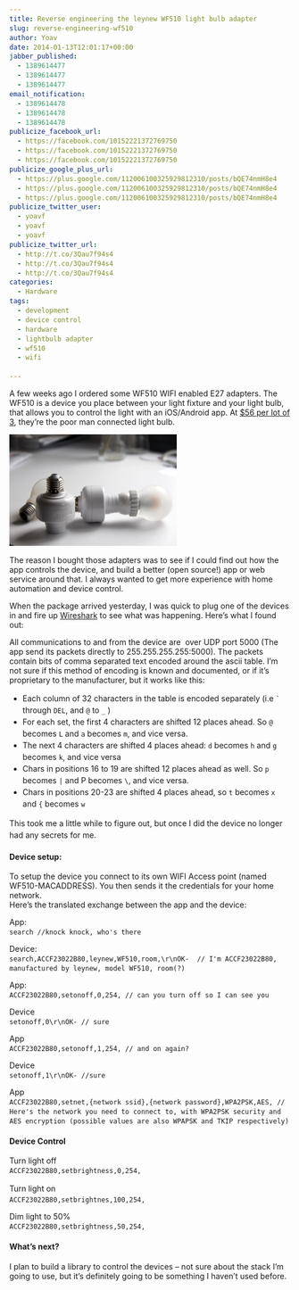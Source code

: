 ```yaml
---
title: Reverse engineering the leynew WF510 light bulb adapter
slug: reverse-engineering-wf510
author: Yoav
date: 2014-01-13T12:01:17+00:00
jabber_published:
  - 1389614477
  - 1389614477
  - 1389614477
email_notification:
  - 1389614478
  - 1389614478
  - 1389614478
publicize_facebook_url:
  - https://facebook.com/10152221372769750
  - https://facebook.com/10152221372769750
  - https://facebook.com/10152221372769750
publicize_google_plus_url:
  - https://plus.google.com/112006100325929812310/posts/bQE74nmH8e4
  - https://plus.google.com/112006100325929812310/posts/bQE74nmH8e4
  - https://plus.google.com/112006100325929812310/posts/bQE74nmH8e4
publicize_twitter_user:
  - yoavf
  - yoavf
  - yoavf
publicize_twitter_url:
  - http://t.co/3Qau7f94s4
  - http://t.co/3Qau7f94s4
  - http://t.co/3Qau7f94s4
categories:
  - Hardware
tags:
  - development
  - device control
  - hardware
  - lightbulb adapter
  - wf510
  - wifi

---
```

A few weeks ago I ordered some WF510 WIFI enabled E27 adapters. The WF510 is a device you place between your light fixture and your light bulb, that allows you to control the light with an iOS/Android app. At [$56 per lot of 3][1], they&#8217;re the poor man connected light bulb.

<img loading="lazy" decoding="async" class="wp-image-1443 alignright" alt="WF510 adapters" src="images/img_0903.jpg" width="300" height="200" /> 

The reason I bought those adapters was to see if I could find out how the app controls the device, and build a better (open source!) app or web service around that. I always wanted to get more experience with home automation and device control.

When the package arrived yesterday, I was quick to plug one of the devices in and fire up [Wireshark][2] to see what was happening. Here&#8217;s what I found out:

All communications to and from the device are  over UDP port 5000 (The app send its packets directly to 255.255.255.255:5000). The packets contain bits of comma separated text encoded around the ascii table. I&#8217;m not sure if this method of encoding is known and documented, or if it&#8217;s proprietary to the manufacturer, but it works like this:

  * <span style="line-height:1.5;">Each column of 32 characters in the table is encoded separately (i.e </span>`` ` `` <span style="line-height:1.5;">through </span>`DEL`<span style="line-height:1.5;">, and </span>`@` <span style="line-height:1.5;">to </span>`_` <span style="line-height:1.5;">)</span>
  * <span style="line-height:1.5;">For each set, the first 4 characters are shifted 12 places ahead. So </span>`@` <span style="line-height:1.5;">becomes </span>`L` <span style="line-height:1.5;">and </span>`a` <span style="line-height:1.5;">becomes </span>`m`<span style="line-height:1.5;">, and vice versa.</span>
  * <span style="line-height:1.5;">The next 4 characters are shifted 4 places ahead: </span>`d` <span style="line-height:1.5;">becomes </span>`h` <span style="line-height:1.5;">and </span>`g` <span style="line-height:1.5;">becomes </span>`k`<span style="line-height:1.5;">, and vice versa</span>
  * <span style="line-height:1.5;">Chars in positions 16 to 19 are shifted 12 places ahead as well. So </span>`p` <span style="line-height:1.5;">becomes </span>`|` <span style="line-height:1.5;">and P becomes </span>`\`<span style="line-height:1.5;">, and vice versa.</span>
  * <span style="line-height:1.5;">Chars in positions 20-23 are shifted 4 places ahead, so </span>`t` <span style="line-height:1.5;">becomes </span>`x` <span style="line-height:1.5;">and </span>`{` <span style="line-height:1.5;">becomes </span>`w`

<span style="line-height:1.5;">This took me a little while to figure out, but once I did the device no longer had any secrets for me.</span>

#### Device setup:

To setup the device you connect to its own WIFI Access point (named WF510-MACADDRESS). You then sends it the credentials for your home network.  
Here&#8217;s the translated exchange between the app and the device:

App:  
`search //knock knock, who's there`

Device:  
`search,ACCF23022B80,leynew,WF510,room,\r\nOK-  // I'm ACCF23022B80, manufactured by leynew, model WF510, room(?)`

App:  
`ACCF23022B80,setonoff,0,254, // can you turn off so I can see you`

Device  
`setonoff,0\r\nOK- // sure`

App  
`ACCF23022B80,setonoff,1,254, // and on again?`

Device  
`setonoff,1\r\nOK- //sure`

App  
`ACCF23022B80,setnet,{network ssid},{network password},WPA2PSK,AES, // Here's the network you need to connect to, with WPA2PSK security and AES encryption (possible values are also WPAPSK and TKIP respectively)`

#### Device Control

Turn light off  
`ACCF23022B80,setbrightness,0,254,`

<span style="line-height:1.5;">Turn light on<br /> </span>`ACCF23022B80,setbrightnes,100,254,`

Dim light to 50%  
`ACCF23022B80,setbrightness,50,254,` 

#### What&#8217;s next?

I plan to build a library to control the devices &#8211; not sure about the stack I&#8217;m going to use, but it&#8217;s definitely going to be something I haven&#8217;t used before.

 [1]: http://www.aliexpress.com/item/WF510-E27-WiFi-Lamp-Adapter-works-with-the-E27-triac-dimmable-high-power-led-bulbs/1587440292.html
 [2]: http://wireshark.org/